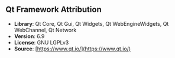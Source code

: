 ## Qt Framework Attribution
- ​**Library**: Qt Core, Qt Gui, Qt Widgets, Qt WebEngineWidgets, Qt WebChannel, Qt Network
- ​**Version**: 6.9 
- ​**License**: GNU LGPLv3  
- ​**Source**: [https://www.qt.io/](https://www.qt.io/)
